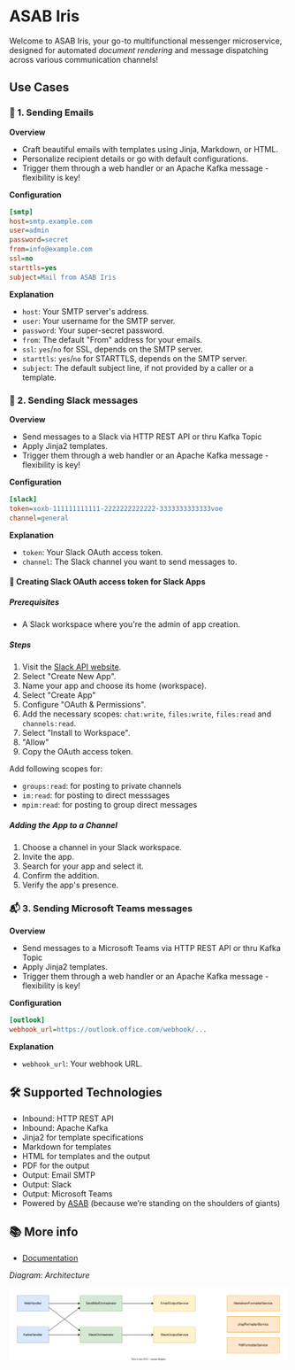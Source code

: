 # ASAB Iris

Welcome to ASAB Iris, your go-to multifunctional messenger microservice, designed for automated *document rendering* and message dispatching across various communication channels!

## Use Cases

### 📧 1. Sending Emails

**Overview**

- Craft beautiful emails with templates using Jinja, Markdown, or HTML.
- Personalize recipient details or go with default configurations.
- Trigger them through a web handler or an Apache Kafka message - flexibility is key!

**Configuration**

```ini
[smtp]
host=smtp.example.com
user=admin
password=secret
from=info@example.com
ssl=no
starttls=yes
subject=Mail from ASAB Iris
```

**Explanation**

- `host`: Your SMTP server's address.
- `user`: Your username for the SMTP server.
- `password`: Your super-secret password.
- `from`: The default "From" address for your emails.
- `ssl`: `yes`/`no` for SSL, depends on the SMTP server.
- `starttls`: `yes`/`no` for STARTTLS, depends on the SMTP server.
- `subject`: The default subject line, if not provided by a caller or a template.

### 🚨 2. Sending Slack messages

**Overview**

- Send messages to a Slack via HTTP REST API or thru Kafka Topic
- Apply Jinja2 templates.
- Trigger them through a web handler or an Apache Kafka message - flexibility is key!

**Configuration**

```ini
[slack]
token=xoxb-111111111111-2222222222222-3333333333333voe
channel=general
```
**Explanation**

- `token`: Your Slack OAuth access token.
- `channel`: The Slack channel you want to send messages to.

#### 🤖 Creating Slack OAuth access token for Slack Apps

##### Prerequisites

- A Slack workspace where you're the admin of app creation.

##### Steps

1. Visit the [Slack API website](https://api.slack.com/apps).
2. Select "Create New App".
3. Name your app and choose its home (workspace).
4. Select "Create App"
5. Configure "OAuth & Permissions".
6. Add the necessary scopes: `chat:write`, `files:write`, `files:read` and `channels:read`.
7. Select "Install to Workspace".
8. "Allow"
9. Copy the OAuth access token.

Add following scopes for:

* `groups:read`: for posting to private channels
* `im:read`: for posting to direct messsages
* `mpim:read`: for posting to group direct messages


##### Adding the App to a Channel

1. Choose a channel in your Slack workspace.
2. Invite the app.
3. Search for your app and select it.
4. Confirm the addition.
5. Verify the app's presence.


### 📬 3. Sending Microsoft Teams messages

**Overview**

- Send messages to a Microsoft Teams via HTTP REST API or thru Kafka Topic
- Apply Jinja2 templates.
- Trigger them through a web handler or an Apache Kafka message - flexibility is key!

**Configuration**

```ini
[outlook]
webhook_url=https://outlook.office.com/webhook/...
```

**Explanation**

- `webhook_url`: Your webhook URL.


## 🛠 Supported Technologies

- Inbound: HTTP REST API
- Inbound: Apache Kafka
- Jinja2 for template specifications
- Markdown for templates
- HTML for templates and the output
- PDF for the output
- Output: Email SMTP
- Output: Slack
- Output: Microsoft Teams
- Powered by [ASAB](https://github.com/TeskaLabs/asab) (because we’re standing on the shoulders of giants)

## 📚 More info

* [Documentation](https://teskalabs.github.io/asab-iris/)

_Diagram: Architecture_  

![Architecture](./docs/asab-iris-architecture.drawio.svg)
